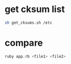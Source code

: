 # get cksum list

```sh
sh get_cksums.sh /etc
```

# compare

```sh
ruby app.rb <file1> <file2>
```
